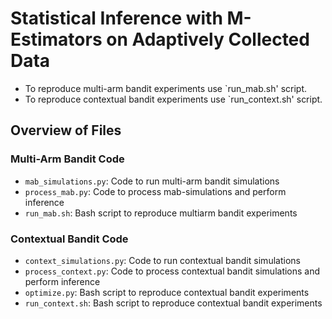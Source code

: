 # Statistical Inference with M-Estimators on Adaptively Collected Data

- To reproduce multi-arm bandit experiments use `run_mab.sh' script.
- To reproduce contextual bandit experiments use `run_context.sh' script.

## Overview of Files

### Multi-Arm Bandit Code
- `mab_simulations.py`: Code to run multi-arm bandit simulations
- `process_mab.py`: Code to process mab-simulations and perform inference
- `run_mab.sh`: Bash script to reproduce multiarm bandit experiments

### Contextual Bandit Code
- `context_simulations.py`: Code to run contextual bandit simulations
- `process_context.py`: Code to process contextual bandit simulations and perform inference
- `optimize.py`: Bash script to reproduce contextual bandit experiments
- `run_context.sh`: Bash script to reproduce contextual bandit experiments 

